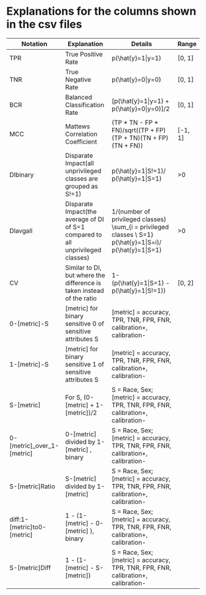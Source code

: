 # Explanations for the columns shown in the csv files
| Notation                    | Explanation                                                                      | Details                                                                                                 | Range   |
|-----------------------------|----------------------------------------------------------------------------------|---------------------------------------------------------------------------------------------------------|---------|
| TPR                         | True Positive Rate                                                               | p(\hat{y}=1\|y=1)                                                                                  | [0, 1]  |
| TNR                         | True Negative Rate                                                               | p(\hat{y}=0\|y=0)                                                                                        | [0, 1]  |
| BCR                         | Balanced Classification Rate                                                     | [p(\hat{y}=1\|y=1) + p(\hat{y}=0\|y=0)]/2                                                                 | [0, 1]  |
| MCC                         | Mattews Correlation Coefficient                                                  | (TP * TN - FP * FN)/sqrt((TP + FP)(TP + TN)(TN + FP)(TN + FN))                                          | [-1, 1] |
| DIbinary                    | Disparate Impact(all unprivileged classes are grouped as S!=1)                   | p(\hat{y}=1\|S!=1)/ p(\hat{y}=1\|S=1)                                                                     | >0      |
| DIavgall                    | Disparate Impact(the average of DI of  S=1 compared to all unprivileged classes) | 1/(number of privileged classes) \sum_{i = privileged classes \ S=1} p(\hat{y}=1\|S=i)/ p(\hat{y}=1\|S=1) | >0      |
| CV                          | Similar to DI, but where the difference is taken instead of the ratio            | 1- (p(\hat{y}=1\|S=1) - p(\hat{y}=1\|S!=1))                                                               | [0, 2]  |
| 0-[metric]-S                  | [metric] for binary sensitive 0 of sensitive attributes S                                                 | [metric] = accuracy, TPR, TNR, FPR, FNR, calibration+, calibration-                                     |         |
| 1-[metric]-S                  | [metric] for binary sensitive 1 of sensitive attributes S                                                 | [metric] = accuracy, TPR, TNR, FPR, FNR, calibration+, calibration-                                     |         |
| S-[metric]                  | For S, (0-[metric] + 1-[metric])/2                                               | S = Race, Sex; [metric] = accuracy, TPR, TNR, FPR, FNR, calibration+, calibration-                      |         |
| 0-[metric]_over_1-[metric]  | 0-[metric]  divided by 1-[metric] , binary                                       | S = Race, Sex; [metric] = accuracy, TPR, TNR, FPR, FNR, calibration+, calibration-                      |         |
| S-[metric]Ratio             | S-[metric]  divided by 1-[metric]                                                | S = Race, Sex; [metric] = accuracy, TPR, TNR, FPR, FNR, calibration+, calibration-                      |         |
| diff:1-[metric]to0-[metric] | 1 - (1-[metric] - 0-[metric] ), binary                                           | S = Race, Sex; [metric] = accuracy, TPR, TNR, FPR, FNR, calibration+, calibration-                      |         |
| S-[metric]Diff              | 1 - (1-[metric] - S-[metric])                                                    | S = Race, Sex; [metric] = accuracy, TPR, TNR, FPR, FNR, calibration+, calibration-                      |         |
